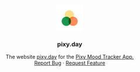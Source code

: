 <br />
<p align="center">
  <a href="https://github.com/mrzmyr/pixy.day">
    <img src="./docs/icon.png" alt="Header" width="72" height="72">
  </a>

  <h3 align="center"><b>pixy.day</b></h3>

  <p align="center">
    The website <a href="https://pixy.day">pixy.day</a> for the <a href="https://github.com/mrzmyr/pixy-mood-tracker-app">Pixy Mood Tracker App</>.
    <br />
    <a href="https://github.com/mrzmyr/pixy.day/issues">Report Bug</a>
    ·
    <a href="https://github.com/mrzmyr/pixy.day/issues">Request Feature</a>
  </p>
</p>
